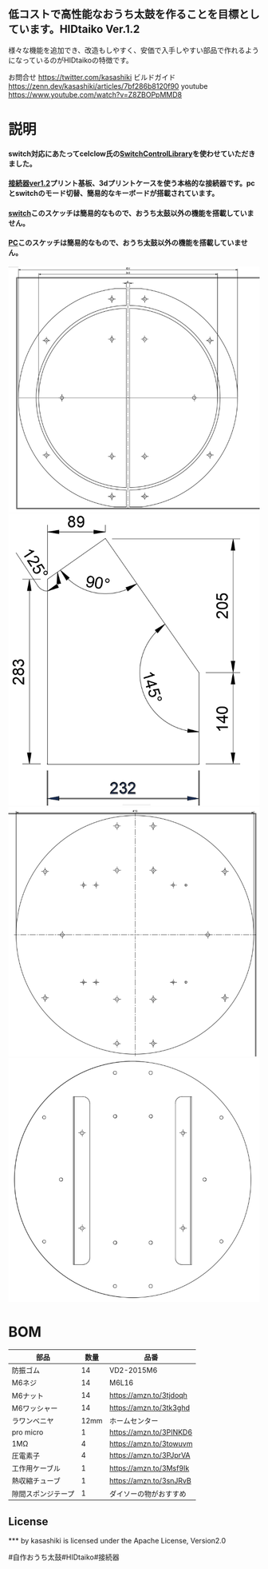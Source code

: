 ## 低コストで高性能なおうち太鼓を作ることを目標としています。HIDtaiko Ver.1.2

様々な機能を追加でき、改造もしやすく、安価で入手しやすい部品で作れるようになっているのがHIDtaikoの特徴です。

お問合せ
https://twitter.com/kasashiki
ビルドガイド
https://zenn.dev/kasashiki/articles/7bf286b8120f90
youtube
https://www.youtube.com/watch?v=Z8ZBOPpMMD8

# 説明

 #### switch対応にあたってcelclow氏の[SwitchControlLibrary](https://github.com/celclow/SwitchControlLibrary#switch-control-library)を使わせていただきました。
 
 #### [接続器ver1.2](HIDtaiko_connector_ver1.2)プリント基板、3dプリントケースを使う本格的な接続器です。pcとswitchのモード切替、簡易的なキーボードが搭載されています。
 
 #### [switch](sketch_developmentSW)このスケッチは簡易的なもので、おうち太鼓以外の機能を搭載していません。
 
 #### [PC](sketch_hidtaiko)このスケッチは簡易的なもので、おうち太鼓以外の機能を搭載していません。
 
 
![front.png.png](images/images/front.png)
![legs.png](images/images/legs.png)
![rear.png](images/images/rear.png)
![e.png](images/images/e.png)


# BOM
| 部品 | 数量 | 品番 |
| ---- | ---- | ---- |
| 防振ゴム | 14 |VD2-2015M6|
| M6ネジ | 14 | M6L16 |
| M6ナット |14 | https://amzn.to/3tjdoqh |
| M6ワッシャー | 14 | https://amzn.to/3tk3ghd |
|ラワンベニヤ | 12mm | ホームセンター |  
|pro micro | 1 | https://amzn.to/3PINKD6 |
|1MΩ | 4 | https://amzn.to/3towuvm |
|圧電素子| 4 | https://amzn.to/3PJprVA |
|工作用ケーブル|1 |https://amzn.to/3Msf9Ik|
|熱収縮チューブ|1 |https://amzn.to/3snJRvB|　
|隙間スポンジテープ|1 |ダイソーの物がおすすめ|　

## License
*** by kasashiki is licensed under the Apache License, Version2.0

#自作おうち太鼓#HIDtaiko#接続器
